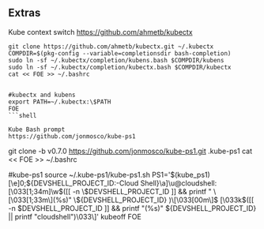 ## Extras

Kube context switch
https://github.com/ahmetb/kubectx
```shell
git clone https://github.com/ahmetb/kubectx.git ~/.kubectx
COMPDIR=$(pkg-config --variable=completionsdir bash-completion)
sudo ln -sf ~/.kubectx/completion/kubens.bash $COMPDIR/kubens
sudo ln -sf ~/.kubectx/completion/kubectx.bash $COMPDIR/kubectx
cat << FOE >> ~/.bashrc


#kubectx and kubens
export PATH=~/.kubectx:\$PATH
FOE
```shell

Kube Bash prompt
https://github.com/jonmosco/kube-ps1
```
git clone -b v0.7.0 https://github.com/jonmosco/kube-ps1.git .kube-ps1
cat << FOE >> ~/.bashrc

#kube-ps1
source ~/.kube-ps1/kube-ps1.sh
PS1='\$(kube_ps1) \[\e]0;\${DEVSHELL_PROJECT_ID:-Cloud Shell}\a\]\u@cloudshell:\[\033[1;34m\]\w$([[ -n \$DEVSHELL_PROJECT_ID ]] && printf " \[\033[1;33m\](%s)" \${DEVSHELL_PROJECT_ID} )\[\033[00m\]$ \[\033k$([[ -n \$DEVSHELL_PROJECT_ID ]] && printf "(%s)" \${DEVSHELL_PROJECT_ID} || printf "cloudshell")\033\\\]'
kubeoff
FOE
```
